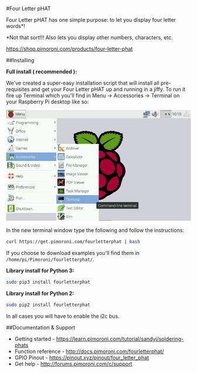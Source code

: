 #Four Letter pHAT

Four Letter pHAT has one simple purpose: to let you display four letter words\*!

\*Not that sort!!! Also lets you display other numbers, characters, etc.

https://shop.pimoroni.com/products/four-letter-phat

##Installing

**Full install ( recommended ):**

We've created a super-easy installation script that will install all pre-requisites and get your Four Letter pHAT up and running in a jiffy. To run it fire up Terminal which you'll find in Menu -> Accessories -> Terminal on your Raspberry Pi desktop like so:

![Finding the terminal](terminal.jpg)

In the new terminal window type the following and follow the instructions:

```bash
curl https://get.pimoroni.com/fourletterphat | bash
```

If you choose to download examples you'll find them in `/home/pi/Pimoroni/fourletterphat/`.

**Library install for Python 3:**

```bash
sudo pip3 install fourletterphat
```

**Library install for Python 2:**

```bash
sudo pip2 install fourletterphat
```

In all cases you will have to enable the i2c bus.

##Documentation & Support

* Getting started - https://learn.pimoroni.com/tutorial/sandyj/soldering-phats
* Function reference - http://docs.pimoroni.com/fourletterphat/
* GPIO Pinout - https://pinout.xyz/pinout/four_letter_phat
* Get help - http://forums.pimoroni.com/c/support

